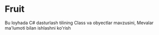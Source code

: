 # Fruit
Bu loyhada C# dasturlash tilining Class va obyectlar mavzusini, Mevalar ma'lumoti bilan ishlashni ko'rish
